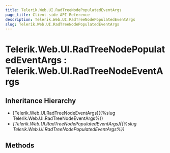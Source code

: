 ```yaml
---
title: Telerik.Web.UI.RadTreeNodePopulatedEventArgs
page_title: Client-side API Reference
description: Telerik.Web.UI.RadTreeNodePopulatedEventArgs
slug: Telerik.Web.UI.RadTreeNodePopulatedEventArgs
---
```


# Telerik.Web.UI.RadTreeNodePopulatedEventArgs : Telerik.Web.UI.RadTreeNodeEventArgs

## Inheritance Hierarchy

* [Telerik.Web.UI.RadTreeNodeEventArgs]({%slug Telerik.Web.UI.RadTreeNodeEventArgs%})
* *[Telerik.Web.UI.RadTreeNodePopulatedEventArgs]({%slug Telerik.Web.UI.RadTreeNodePopulatedEventArgs%})*

## Methods